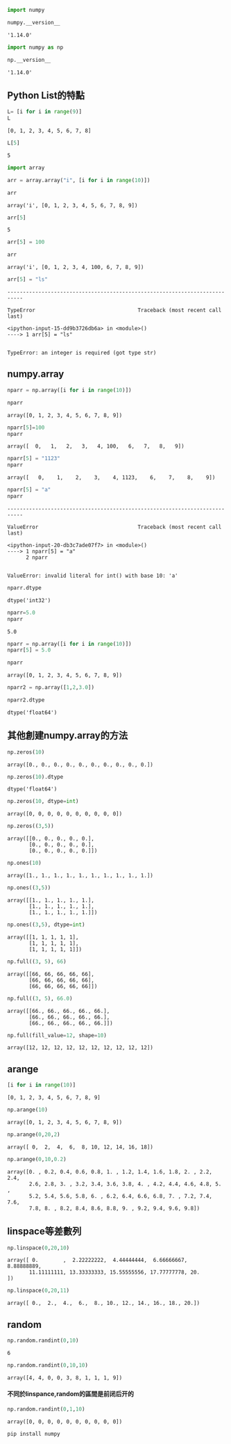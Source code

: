

```python
import numpy
```


```python
numpy.__version__
```




    '1.14.0'




```python
import numpy as np
```


```python
np.__version__
```




    '1.14.0'



## Python List的特點


```python
L= [i for i in range(9)]
L
```




    [0, 1, 2, 3, 4, 5, 6, 7, 8]




```python
L[5]
```




    5




```python
import array
```


```python
arr = array.array("i", [i for i in range(10)])
```


```python
arr
```




    array('i', [0, 1, 2, 3, 4, 5, 6, 7, 8, 9])




```python
arr[5]
```




    5




```python
arr[5] = 100
```


```python
arr
```




    array('i', [0, 1, 2, 3, 4, 100, 6, 7, 8, 9])




```python
arr[5] = "ls"
```


    ---------------------------------------------------------------------------

    TypeError                                 Traceback (most recent call last)

    <ipython-input-15-dd9b3726db6a> in <module>()
    ----> 1 arr[5] = "ls"
    

    TypeError: an integer is required (got type str)


## numpy.array


```python
nparr = np.array([i for i in range(10)])
```


```python
nparr
```




    array([0, 1, 2, 3, 4, 5, 6, 7, 8, 9])




```python
nparr[5]=100
nparr
```




    array([  0,   1,   2,   3,   4, 100,   6,   7,   8,   9])




```python
nparr[5] = "1123"
nparr
```




    array([   0,    1,    2,    3,    4, 1123,    6,    7,    8,    9])




```python
nparr[5] = "a"
nparr
```


    ---------------------------------------------------------------------------

    ValueError                                Traceback (most recent call last)

    <ipython-input-20-db3c7ade07f7> in <module>()
    ----> 1 nparr[5] = "a"
          2 nparr
    

    ValueError: invalid literal for int() with base 10: 'a'



```python
nparr.dtype
```




    dtype('int32')




```python
nparr=5.0
nparr
```




    5.0




```python
nparr = np.array([i for i in range(10)])
nparr[5] = 5.0
```


```python
nparr
```




    array([0, 1, 2, 3, 4, 5, 6, 7, 8, 9])




```python
nparr2 = np.array([1,2,3.0])
```


```python
nparr2.dtype
```




    dtype('float64')



## 其他創建numpy.array的方法


```python
np.zeros(10)
```




    array([0., 0., 0., 0., 0., 0., 0., 0., 0., 0.])




```python
np.zeros(10).dtype
```




    dtype('float64')




```python
np.zeros(10, dtype=int)
```




    array([0, 0, 0, 0, 0, 0, 0, 0, 0, 0])




```python
np.zeros((3,5))
```




    array([[0., 0., 0., 0., 0.],
           [0., 0., 0., 0., 0.],
           [0., 0., 0., 0., 0.]])




```python
np.ones(10)
```




    array([1., 1., 1., 1., 1., 1., 1., 1., 1., 1.])




```python
np.ones((3,5))
```




    array([[1., 1., 1., 1., 1.],
           [1., 1., 1., 1., 1.],
           [1., 1., 1., 1., 1.]])




```python
np.ones((3,5), dtype=int)
```




    array([[1, 1, 1, 1, 1],
           [1, 1, 1, 1, 1],
           [1, 1, 1, 1, 1]])




```python
np.full((3, 5), 66)
```




    array([[66, 66, 66, 66, 66],
           [66, 66, 66, 66, 66],
           [66, 66, 66, 66, 66]])




```python
np.full((3, 5), 66.0)
```




    array([[66., 66., 66., 66., 66.],
           [66., 66., 66., 66., 66.],
           [66., 66., 66., 66., 66.]])




```python
np.full(fill_value=12, shape=10)
```




    array([12, 12, 12, 12, 12, 12, 12, 12, 12, 12])



## arange


```python
[i for i in range(10)]
```




    [0, 1, 2, 3, 4, 5, 6, 7, 8, 9]




```python
np.arange(10)
```




    array([0, 1, 2, 3, 4, 5, 6, 7, 8, 9])




```python
np.arange(0,20,2)
```




    array([ 0,  2,  4,  6,  8, 10, 12, 14, 16, 18])




```python
np.arange(0,10,0.2)
```




    array([0. , 0.2, 0.4, 0.6, 0.8, 1. , 1.2, 1.4, 1.6, 1.8, 2. , 2.2, 2.4,
           2.6, 2.8, 3. , 3.2, 3.4, 3.6, 3.8, 4. , 4.2, 4.4, 4.6, 4.8, 5. ,
           5.2, 5.4, 5.6, 5.8, 6. , 6.2, 6.4, 6.6, 6.8, 7. , 7.2, 7.4, 7.6,
           7.8, 8. , 8.2, 8.4, 8.6, 8.8, 9. , 9.2, 9.4, 9.6, 9.8])



## linspace等差數列


```python
np.linspace(0,20,10)
```




    array([ 0.        ,  2.22222222,  4.44444444,  6.66666667,  8.88888889,
           11.11111111, 13.33333333, 15.55555556, 17.77777778, 20.        ])




```python
np.linspace(0,20,11)
```




    array([ 0.,  2.,  4.,  6.,  8., 10., 12., 14., 16., 18., 20.])



## random


```python
np.random.randint(0,10)
```




    6




```python
np.random.randint(0,10,10)

```




    array([4, 4, 0, 0, 3, 8, 1, 1, 1, 9])



#### 不同於linspance,random的區間是前闭后开的


```python
np.random.randint(0,1,10)
```




    array([0, 0, 0, 0, 0, 0, 0, 0, 0, 0])



`pip install numpy`

